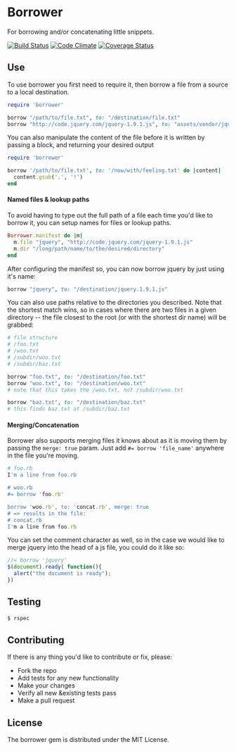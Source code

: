 Borrower
========

For borrowing and/or concatenating little snippets.

[![Build Status](https://travis-ci.org/stevenosloan/borrower.png?branch=feature/borrow_merge)](https://travis-ci.org/stevenosloan/borrower) [![Code Climate](https://codeclimate.com/github/stevenosloan/borrower.png)](https://codeclimate.com/github/stevenosloan/borrower) [![Coverage Status](https://coveralls.io/repos/stevenosloan/borrower/badge.png?branch=master)](https://coveralls.io/r/stevenosloan/borrower?branch=master)

Use
---

To use borrower you first need to require it, then borrow a file from a source to a local destination.

```ruby
require 'borrower'

borrow "/path/to/file.txt", to: "/destination/file.txt"
borrow "http://code.jquery.com/jquery-1.9.1.js", to: "assets/vendor/jquery.1.9.1.js"
```

You can also manipulate the content of the file before it is written by passing a block, and returning your desired output

```ruby
require 'borrower'

borrow '/path/to/file.txt', to: '/now/with/feeling.txt' do |content|
  content.gsub('.', '!')
end
```


#### Named files & lookup paths

To avoid having to type out the full path of a file each time you'd like to borrow it, you can setup names for files or lookup paths.

```ruby
Borrower.manifest do |m|
  m.file "jquery", "http://code.jquery.com/jquery-1.9.1.js"
  m.dir "/long/path/name/to/the/desired/directory"
end
```

After configuring the manifest so, you can now borrow jquery by just using it's name:

```ruby
borrow "jquery", to: "/destination/jquery.1.9.1.js"
```

You can also use paths relative to the directories you described. Note that the shortest match wins, so in cases where there are two files in a given directory -- the file closest to the root (or with the shortest dir name) will be grabbed:

```ruby
# file structure
# /foo.txt
# /woo.txt
# /subdir/woo.txt
# /subdir/baz.txt

borrow "foo.txt", to: "/destination/foo.txt"
borrow "woo.txt", to: "/destination/woo.txt"
# note that this takes the /woo.txt, not /subdir/woo.txt

borrow "baz.txt", to: "/destination/baz.txt"
# this finds baz.txt at /subdir/baz.txt
```


#### Merging/Concatenation

Borrower also supports merging files it knows about as it is moving them by passing the `merge: true` param. Just add `#= borrow 'file_name'` anywhere in the file you're moving.

```ruby
# foo.rb
I'm a line from foo.rb

# woo.rb
#= borrow 'foo.rb'

borrow 'woo.rb', to: 'concat.rb', merge: true
# => results in the file:
# concat.rb
I'm a line from foo.rb
```

You can set the comment character as well, so in the case we would like to merge jquery into the head of a js file, you could do it like so:

```javascript
//= borrow 'jquery'
$(document).ready( function(){
  alert("the document is ready");
})
```


Testing
-------

```bash
$ rspec
```


Contributing
------------

If there is any thing you'd like to contribute or fix, please:

- Fork the repo
- Add tests for any new functionality
- Make your changes
- Verify all new &existing tests pass
- Make a pull request


License
-------
The borrower gem is distributed under the MIT License.

